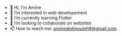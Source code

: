 - 👋 Hi, I’m Amine
- 👀 I’m interested in web developement
- 🌱 I’m currently learning Flutter
- 💞️ I’m looking to collaborate on websites
- 📫 How to reach me: amineabdmouleh9@gmail.com


